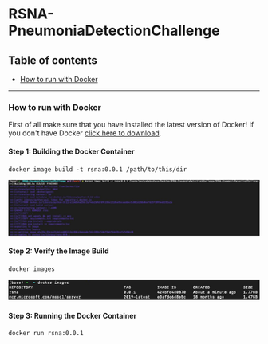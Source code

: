 # RSNA-PneumoniaDetectionChallenge

## Table of contents

- [How to run with Docker](###How-to-run-with-Docker)


-----

### How to run with Docker

First of all make sure that you have installed the latest version of Docker!
If you don't have Docker [click here to download](https://www.docker.com/products/docker-desktop/).

#### Step 1: Building the Docker Container

```
docker image build -t rsna:0.0.1 /path/to/this/dir
```

![Screenshot](images/dockerscreen1.jpeg)

#### Step 2: Verify the Image Build

```
docker images
```

![Screenshot](images/dockerscreen2.jpeg)

#### Step 3: Running the Docker Container

```
docker run rsna:0.0.1
```


